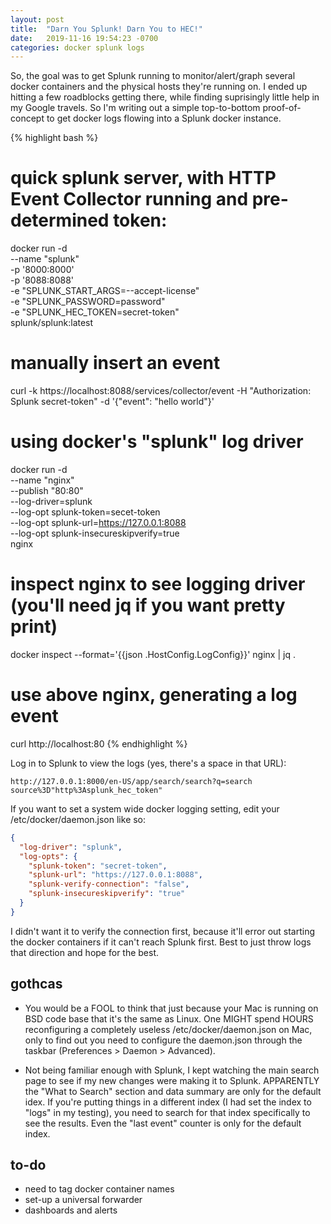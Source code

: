 ```yaml
---
layout: post
title:  "Darn You Splunk! Darn You to HEC!"
date:   2019-11-16 19:54:23 -0700
categories: docker splunk logs
---
```


So, the goal was to get Splunk running to monitor/alert/graph several docker containers and the physical hosts they're running on. I ended up hitting a few roadblocks getting there, while finding suprisingly little help in my Google travels. So I'm writing out a simple top-to-bottom proof-of-concept to get docker logs flowing into a Splunk docker instance.

{% highlight bash %}
# quick splunk server, with HTTP Event Collector running and pre-determined token:
docker run -d \
  --name "splunk" \
  -p '8000:8000' \
  -p '8088:8088' \
  -e "SPLUNK_START_ARGS=--accept-license" \
  -e "SPLUNK_PASSWORD=password" \
  -e "SPLUNK_HEC_TOKEN=secret-token" \
splunk/splunk:latest

# manually insert an event
curl -k  https://localhost:8088/services/collector/event -H "Authorization: Splunk secret-token" -d '{"event": "hello world"}'

# using docker's "splunk" log driver
docker run -d \
  --name "nginx" \
  --publish "80:80" \
  --log-driver=splunk \
  --log-opt splunk-token=secet-token \
  --log-opt splunk-url=https://127.0.0.1:8088 \
  --log-opt splunk-insecureskipverify=true \
nginx

# inspect nginx to see logging driver (you'll need jq if you want pretty print)
docker inspect --format='{{json .HostConfig.LogConfig}}' nginx | jq .

# use above nginx, generating a log event
curl http://localhost:80
{% endhighlight %}

Log in to Splunk to view the logs (yes, there's a space in that URL):
```
http://127.0.0.1:8000/en-US/app/search/search?q=search source%3D"http%3Asplunk_hec_token"
```

If you want to set a system wide docker logging setting, edit your /etc/docker/daemon.json like so:
```json
{
  "log-driver": "splunk",
  "log-opts": {
    "splunk-token": "secret-token",
    "splunk-url": "https://127.0.0.1:8088",
    "splunk-verify-connection": "false",
    "splunk-insecureskipverify": "true"
  }
}
```

I didn't want it to verify the connection first, because it'll error out starting the docker containers if it can't reach Splunk first. Best to just throw logs that direction and hope for the best.


## gothcas
- You would be a FOOL to think that just because your Mac is running on BSD code base that it's the same as Linux. One MIGHT spend HOURS reconfiguring a completely useless /etc/docker/daemon.json on Mac, only to find out you need to configure the daemon.json through the taskbar (Preferences > Daemon > Advanced).

- Not being familiar enough with Splunk, I kept watching the main search page to see if my new changes were making it to Splunk. APPARENTLY the "What to Search" section and data summary are only for the default idex. If you're putting things in a different index (I had set the index to "logs" in my testing), you need to search for that index specifically to see the results. Even the "last event" counter is only for the default index.

## to-do
* need to tag docker container names
* set-up a universal forwarder
* dashboards and alerts

